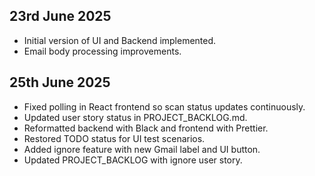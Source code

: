 ## 23rd June 2025

- Initial version of UI and Backend implemented.
- Email body processing improvements.

## 25th June 2025
- Fixed polling in React frontend so scan status updates continuously.
- Updated user story status in PROJECT_BACKLOG.md.
- Reformatted backend with Black and frontend with Prettier.
- Restored TODO status for UI test scenarios.
- Added ignore feature with new Gmail label and UI button.
- Updated PROJECT_BACKLOG with ignore user story.
